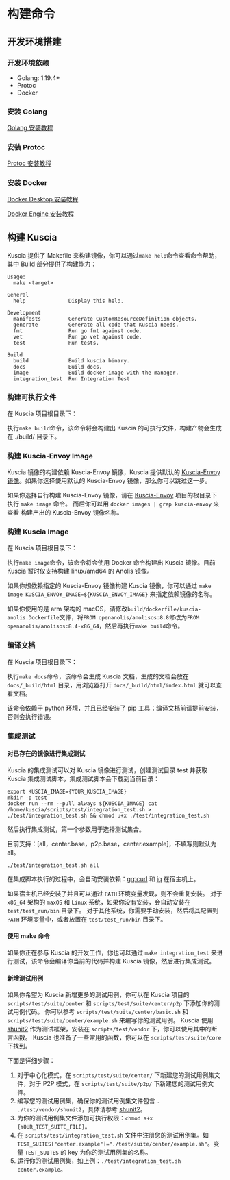 # 构建命令

## 开发环境搭建

### 开发环境依赖

* Golang: 1.19.4+
* Protoc
* Docker

### 安装 Golang

[Golang 安装教程](https://go.dev/doc/install)

### 安装 Protoc

[Protoc 安装教程](https://github.com/protocolbuffers/protobuf)

### 安装 Docker

[Docker Desktop 安装教程](https://docs.docker.com/desktop/)

[Docker Engine 安装教程](https://docs.docker.com/engine/install/)

## 构建 Kuscia

Kuscia 提供了 Makefile 来构建镜像，你可以通过`make help`命令查看命令帮助，其中 Build 部分提供了构建能力：

```shell
Usage:
  make <target>

General
  help              Display this help.

Development
  manifests         Generate CustomResourceDefinition objects.
  generate          Generate all code that Kuscia needs.
  fmt               Run go fmt against code.
  vet               Run go vet against code.
  test              Run tests.

Build
  build             Build kuscia binary.
  docs              Build docs.
  image             Build docker image with the manager.
  integration_test  Run Integration Test
```

### 构建可执行文件

在 Kuscia 项目根目录下：

执行`make build`命令，该命令将会构建出 Kuscia 的可执行文件，构建产物会生成在 ./build/ 目录下。

### 构建 Kuscia-Envoy Image

Kuscia 镜像的构建依赖 Kuscia-Envoy 镜像，Kuscia 提供默认的 [Kuscia-Envoy 镜像](https://hub.docker.com/r/secretflow/kuscia-envoy/tags)。如果你选择使用默认的 Kuscia-Envoy 镜像，那么你可以跳过这一步。

如果你选择自行构建 Kuscia-Envoy 镜像，请在 [Kuscia-Envoy](https://github.com/secretflow/kuscia-envoy) 项目的根目录下执行 `make image` 命令。 而后你可以用 `docker images | grep kuscia-envoy` 来查看 
构建产出的 Kuscia-Envoy 镜像名称。

### 构建 Kuscia Image

在 Kuscia 项目根目录下：

执行`make image`命令，该命令将会使用 Docker 命令构建出 Kuscia 镜像。目前 Kuscia 暂时仅支持构建 linux/amd64 的 Anolis 镜像。

如果你想依赖指定的 Kuscia-Envoy 镜像构建 Kuscia 镜像，你可以通过 `make image KUSCIA_ENVOY_IMAGE=${KUSCIA_ENVOY_IMAGE}` 来指定依赖镜像的名称。

如果你使用的是 arm 架构的 macOS，请修改`build/dockerfile/kuscia-anolis.Dockerfile`文件，将`FROM openanolis/anolisos:8.8`修改为`FROM openanolis/anolisos:8.4-x86_64`，然后再执行`make build`命令。

### 编译文档

在 Kuscia 项目根目录下：

执行`make docs`命令，该命令会生成 Kuscia 文档，生成的文档会放在 `docs/_build/html` 目录，用浏览器打开 `docs/_build/html/index.html` 就可以查看文档。

该命令依赖于 python 环境，并且已经安装了 pip 工具；编译文档前请提前安装，否则会执行错误。

### 集成测试

#### 对已存在的镜像进行集成测试

Kuscia 的集成测试可以对 Kuscia 镜像进行测试，创建测试目录 test 并获取 Kuscia 集成测试脚本，集成测试脚本会下载到当前目录：

```shell
export KUSCIA_IMAGE={YOUR_KUSCIA_IMAGE}
mkdir -p test
docker run --rm --pull always ${KUSCIA_IMAGE} cat /home/kuscia/scripts/test/integration_test.sh > ./test/integration_test.sh && chmod u+x ./test/integration_test.sh
```

然后执行集成测试，第一个参数用于选择测试集合。

目前支持：\[all，center.base，p2p.base，center.example\]，不填写则默认为 all。
```shell
./test/integration_test.sh all 
```

在集成脚本执行的过程中，会自动安装依赖：[grpcurl](https://github.com/fullstorydev/grpcurl/releases) 和 [jq](https://jqlang.github.io/jq/download/) 在宿主机上。

如果宿主机已经安装了并且可以通过 `PATH` 环境变量发现，则不会重复安装。 对于 `x86_64` 架构的 `maxOS` 和 `Linux` 系统，如果你没有安装，会自动安装在 `test/test_run/bin` 目录下。
对于其他系统，你需要手动安装，然后将其配置到 `PATH` 环境变量中，或者放置在 `test/test_run/bin` 目录下。

#### 使用 make 命令

如果你正在参与 Kuscia 的开发工作，你也可以通过 `make integration_test` 来进行测试，该命令会编译你当前的代码并构建 Kuscia 镜像，然后进行集成测试。

#### 新增测试用例

如果你希望为 Kuscia 新增更多的测试用例，你可以在 Kuscia 项目的 `scripts/test/suite/center` 和 `scripts/test/suite/center/p2p` 下添加你的测试用例代码。
你可以参考 `scripts/test/suite/center/basic.sh` 和 `scripts/test/suite/center/example.sh` 来编写你的测试用例。
Kuscia 使用 [shunit2](https://github.com/kward/shunit2) 作为测试框架，安装在 `scripts/test/vendor` 下，你可以使用其中的断言函数。
Kuscia 也准备了一些常用的函数，你可以在 `scripts/test/suite/core` 下找到。

下面是详细步骤：
1. 对于中心化模式，在 `scripts/test/suite/center/` 下新建您的测试用例集文件，对于 P2P 模式，在 `scripts/test/suite/p2p/` 下新建您的测试用例文件。
2. 编写您的测试用例集，确保你的测试用例集文件包含 `. ./test/vendor/shunit2`，具体请参考 [shunit2](https://github.com/kward/shunit2)。
3. 为你的测试用例集文件添加可执行权限：`chmod a+x {YOUR_TEST_SUITE_FILE}`。
4. 在 `scripts/test/integration_test.sh` 文件中注册您的测试用例集。如 `TEST_SUITES["center.example"]="./test/suite/center/example.sh"`。变量 `TEST_SUITES` 的 key 为你的测试用例集的名称。
5. 运行你的测试用例集，如上例：`./test/integration_test.sh center.example`。
   
